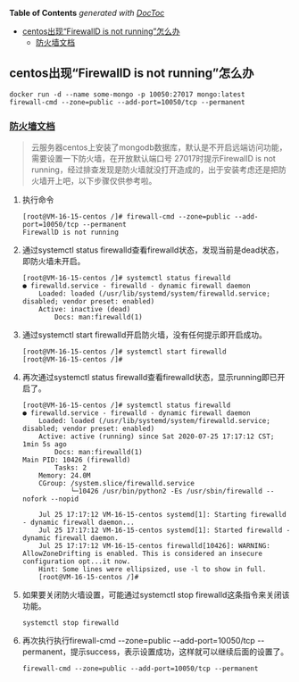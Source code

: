 <!-- START doctoc generated TOC please keep comment here to allow auto update -->
<!-- DON'T EDIT THIS SECTION, INSTEAD RE-RUN doctoc TO UPDATE -->
**Table of Contents**  *generated with [DocToc](https://github.com/thlorenz/doctoc)*

- [centos出现“FirewallD is not running”怎么办](#centos%E5%87%BA%E7%8E%B0firewalld-is-not-running%E6%80%8E%E4%B9%88%E5%8A%9E)
  - [防火墙文档](#%E9%98%B2%E7%81%AB%E5%A2%99%E6%96%87%E6%A1%A3)

<!-- END doctoc generated TOC please keep comment here to allow auto update -->


## centos出现“FirewallD is not running”怎么办
```
docker run -d --name some-mongo -p 10050:27017 mongo:latest
firewall-cmd --zone=public --add-port=10050/tcp --permanent
```
### [防火墙文档](防火墙文档.md)

> 云服务器centos上安装了mongodb数据库，默认是不开启远端访问功能，需要设置一下防火墙，在开放默认端口号 27017时提示FirewallD is not running，经过排查发现是防火墙就没打开造成的，出于安装考虑还是把防火墙开上吧，以下步骤仅供参考啦。

1. 执行命令
    ```
    [root@VM-16-15-centos /]# firewall-cmd --zone=public --add-port=10050/tcp --permanent
    FirewallD is not running
    ```

2. 通过systemctl status firewalld查看firewalld状态，发现当前是dead状态，即防火墙未开启。
    ```
    [root@VM-16-15-centos /]# systemctl status firewalld
    ● firewalld.service - firewalld - dynamic firewall daemon
        Loaded: loaded (/usr/lib/systemd/system/firewalld.service; disabled; vendor preset: enabled)
        Active: inactive (dead)
            Docs: man:firewalld(1)
    ```

3. 通过systemctl start firewalld开启防火墙，没有任何提示即开启成功。
    ```
    [root@VM-16-15-centos /]# systemctl start firewalld
    [root@VM-16-15-centos /]# 
    ```

4. 再次通过systemctl status firewalld查看firewalld状态，显示running即已开启了。
    ```
    [root@VM-16-15-centos /]# systemctl status firewalld
    ● firewalld.service - firewalld - dynamic firewall daemon
        Loaded: loaded (/usr/lib/systemd/system/firewalld.service; disabled; vendor preset: enabled)
        Active: active (running) since Sat 2020-07-25 17:17:12 CST; 1min 5s ago
            Docs: man:firewalld(1)
    Main PID: 10426 (firewalld)
            Tasks: 2
        Memory: 24.0M
        CGroup: /system.slice/firewalld.service
                └─10426 /usr/bin/python2 -Es /usr/sbin/firewalld --nofork --nopid

        Jul 25 17:17:12 VM-16-15-centos systemd[1]: Starting firewalld - dynamic firewall daemon...
        Jul 25 17:17:12 VM-16-15-centos systemd[1]: Started firewalld - dynamic firewall daemon.
        Jul 25 17:17:12 VM-16-15-centos firewalld[10426]: WARNING: AllowZoneDrifting is enabled. This is considered an insecure configuration opt...it now.
        Hint: Some lines were ellipsized, use -l to show in full.
        [root@VM-16-15-centos /]# 
    ```

5. 如果要关闭防火墙设置，可能通过systemctl stop firewalld这条指令来关闭该功能。
    ```
    systemctl stop firewalld
    ```

6. 再次执行执行firewall-cmd --zone=public --add-port=10050/tcp --permanent，提示success，表示设置成功，这样就可以继续后面的设置了。
    ```
    firewall-cmd --zone=public --add-port=10050/tcp --permanent
    ```
